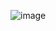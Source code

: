 ![image](https://user-images.githubusercontent.com/64565005/171325405-3d155592-f6de-4a4c-a85f-925e57180c6c.png)
